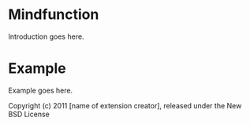 Mindfunction
============

Introduction goes here.


Example
=======

Example goes here.


Copyright (c) 2011 [name of extension creator], released under the New BSD License
